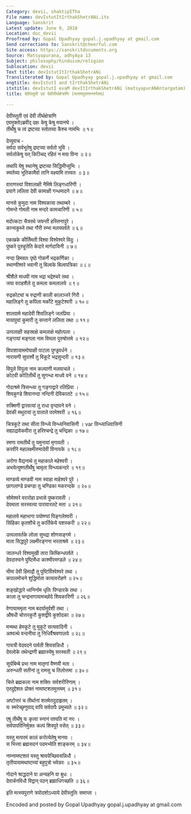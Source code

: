 ```yaml
---
Category: devii, shaktipITha
File name: devIstutItIrthakShetrANi.itx
Language: Sanskrit
Latest update: June 9, 2018
Location: doc_devii
Proofread by: Gopal Upadhyay gopal.j.upadhyay at gmail.com
Send corrections to: Sanskrit@cheerful.com
Site access: https://sanskritdocuments.org
Source: Matsyapurana, adhyAya 13
Subject: philosophy/hinduism/religion
Sublocation: devii
Text title: devIstutItIrthakShetrANi
Transliterated by: Gopal Upadhyay gopal.j.upadhyay at gmail.com
engtitle: devIstutI and tIrthakShetrANi
itxtitle: devIstutI evaM devItIrthakShetrANi (matsyapurANAntargatam)
title: देवीस्तुती एवं देवीतीर्थक्षेत्राणि (मत्स्यपुराणान्तर्गतम्)

---
```

  
 देवीस्तुती एवं देवी तीर्थक्षेत्राणि   
एवमुक्तोऽब्रवीद् दक्षः केषु केषु मयानघे ।  
तीर्थेषु च त्वं द्रष्टव्या स्तोतव्या कैश्च नामभिः ॥ १॥  
  
देव्युवाच -  
सर्वदा सर्वभूतेषु द्रष्टव्या सर्वतो भुवि ।  
सर्वलोकेषु यत् किञ्चिद् रहितं न मया विना ॥ २॥  
  
तथापि येषु स्थानेषु द्रष्टव्या सिद्धिमीप्सुभिः ।  
स्मर्तव्या भूतिकामैर्वा तानि वक्ष्यामि तत्त्वतः ॥ ३॥  
  
वाराणस्यां विशालाक्षी नैमिषे लिङ्गधारिणी ।  
प्रयागे ललिता देवी कामाक्षी गन्धमादने ॥  ४॥  
  
मानसे कुमुदा नाम विश्वकाया तथाम्बरे ।  
गोमन्ते गोमती नाम मन्दरे कामचारिणी ॥ ५॥  
  
मदोत्कटा चैत्ररथे जयन्ती हस्तिनापुरे ।  
कान्यकुब्जे तथा गौरी रम्भा मलयपर्वते ॥ ६॥  
  
एकाम्रके कीर्तिमती विश्वा विश्वेश्वरे विदुः ।  
पुष्करे पुरुहूतेति केदारे मार्गदायिनी ॥ ७॥  
  
नन्दा हिमवतः पृष्ठे गोकर्णे भद्रकर्णिका ।  
स्थाण्वीश्वरे भवानी तु बिल्वके बिल्वपत्रिका ॥ ८॥  
  
श्रीशैले माधवी नाम भद्रा भद्रेश्चरे तथा ।  
जया वराहशैले तु कमला कमलालये ॥ ९॥  
  
रुद्रकोट्यां च रुद्राणी काली कालञ्जरे गिरौ ।  
महालिङ्गे तु कपिला मर्कोटे मुकुटेश्वरी ॥ १०॥  
  
शालग्रामे महादेवी शिवलिङ्गे जलप्रिया ।  
मायापुयां कुमारी तु सन्ताने ललिता तथा ॥ ११॥  
  
उत्पलाक्षी सहस्राक्षे कमलाक्षे महोत्पला ।  
गङ्गायां मङ्गला नाम विमला पुरुषोत्तमे ॥ १२॥  
  
विपाशायाममोघाक्षी पाटला पुण्ड्रवर्धने ।  
नारायणी सुपार्श्वे तु विकूटे भद्रसुन्दरी ॥ १३॥  
  
विपुले विपुला नाम कल्याणी मलयाचले ।  
कोटवी कोटितीर्थे तु सुगन्धा माधवे वने ॥ १४॥  
  
गोदाश्रमे त्रिसन्ध्या तु गङ्गाद्वारे रतिप्रिया ।  
शिवकुण्डे शिवानन्दा नन्दिनी देविकातटे ॥ १५॥  
  
रुक्मिणी द्वारवत्यां तु राधा वृन्दावने वने ।  
देवकी मथुरायां तु पाताले परमेश्वरी ॥ १६॥  
  
चित्रकूटे तथा सीता विन्ध्ये विन्ध्यनिवासिनी । var  विन्ध्याधिवासिनी  
सह्याद्रावेकवीरा तु हरिश्चन्द्रे तु चन्द्रिका ॥ १७॥  
  
रमणा रामतीर्थे तु यमुनायां मृगावती ।  
करवीरे महालक्ष्मीरुमादेवी विनायके ॥ १८॥  
  
अरोगा वैद्यनाथे तु महाकाले महेश्वरी ।  
अभयेत्युष्णतीर्थेषु चामृता विन्ध्यकन्दरे ॥ १९॥  
  
माण्डव्ये माण्डवी नाम स्वाहा माहेश्वरे पुरे ।  
छागलाण्डे प्रचण्डा तु चण्डिका मकरन्दके ॥ २०॥  
  
सोमेश्वरे वरारोहा प्रभासे पुष्करावती ।  
देवमाता सरस्वत्या पारावारतटे मता ॥ २१॥  
  
महालये महाभागा पयोष्ण्यां पिङ्गलेश्वरी ।  
सिंहिका  कृतशौचे तु कार्तिकेये यशस्करी ॥ २२॥  
  
उत्पलावर्तके लोला सुभद्रा शोणसङ्गमे ।  
माता सिद्धपुरे लक्ष्मीरङ्गना भरताश्रमे ॥ २३॥  
  
जालन्धरे विश्वमुखी तारा किष्किन्धपर्वते ।  
देवदारुवने पुष्टिर्मेधा काश्मीरमण्डले ॥ २४॥  
  
भीमा देवी हिमाद्रौ तु पुष्टिर्विश्वेश्वरे तथा ।  
कपालमोचने शुद्धिर्माता कायावरोहणे ॥ २५॥  
  
शङ्खोद्धारे ध्वनिर्नाम धृतिः पिण्डारके तथा ।  
काला तु चन्द्रभागायामच्छोदे शिवकारिणी ॥ २६॥  
  
वेणायाममृता नाम बदर्यामुर्वशी तथा ।  
औषधी चोत्तरकुरौ कुशद्वीपे कुशोदका ॥ २७॥  
  
मन्मथा हेमकूटे तु मुकुटे सत्यवादिनी ।  
अश्वत्थे वन्दनीया तु निधिर्वैश्रवणालये ॥ २८॥  
  
गायत्री वेदवदने पार्वती शिवसन्निधौ ।  
देवलोके तथेन्द्राणी ब्रह्मास्येषु सरस्वती ॥ २९॥  
  
सूर्यबिम्बे प्रभा नाम मातृणां वैष्णवी मता ।  
अरुन्धती सतीनां तु रामसु च तिलोत्तमा ॥ ३०॥  
  
चित्ते ब्रह्मकला नाम शक्तिः सर्वशरीरिणाम् ।  
एतदुद्देशतः प्रोक्तं नामाष्टशतमुत्तमम् ॥ ३१॥  
  
अष्टोत्तरं च तीर्थानां शतमेतदुदाहृतम् ।  
यः स्मरेच्छृणुयाद् वापि सर्वपापैः प्रमुच्यते ॥ ३२॥  
  
एषु तीर्थेषु यः कृत्वा स्नानं पश्यति मां नरः ।  
सर्वपापविनिर्मुक्तः कल्पं शिवपुरे वसेत् ॥ ३३॥  
  
यस्तु मत्परमं कालं करोत्येतेषु मानवः ।  
स भित्त्वा ब्रह्मसदनं पदमभ्येति शाङ्करम् ॥ ३४॥  
  
नाम्नामष्टशतं यस्तु श्रावयेच्छिवसन्निधौ ।  
तृतीयायामथाष्टम्यां बहुपुत्रो भवेन्नरः ॥ ३५॥  
  
गोदाने श्राद्धदाने वा अन्यहनि वा बुधः ।  
देवार्चनविधौ विद्वान् पठन् ब्रह्माधिगच्छति ॥ ३६॥  
  
इति मत्स्यपुराणे त्रयोदशोऽध्याये देवीस्तुतिः समाप्ता ।  
  
Encoded and posted by Gopal Upadhyay gopal.j.upadhyay at gmail.com  
  
